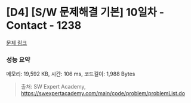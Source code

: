 # [D4] [S/W 문제해결 기본] 10일차 - Contact - 1238 

[문제 링크](https://swexpertacademy.com/main/code/problem/problemDetail.do?contestProbId=AV15B1cKAKwCFAYD) 

### 성능 요약

메모리: 19,592 KB, 시간: 106 ms, 코드길이: 1,988 Bytes



> 출처: SW Expert Academy, https://swexpertacademy.com/main/code/problem/problemList.do